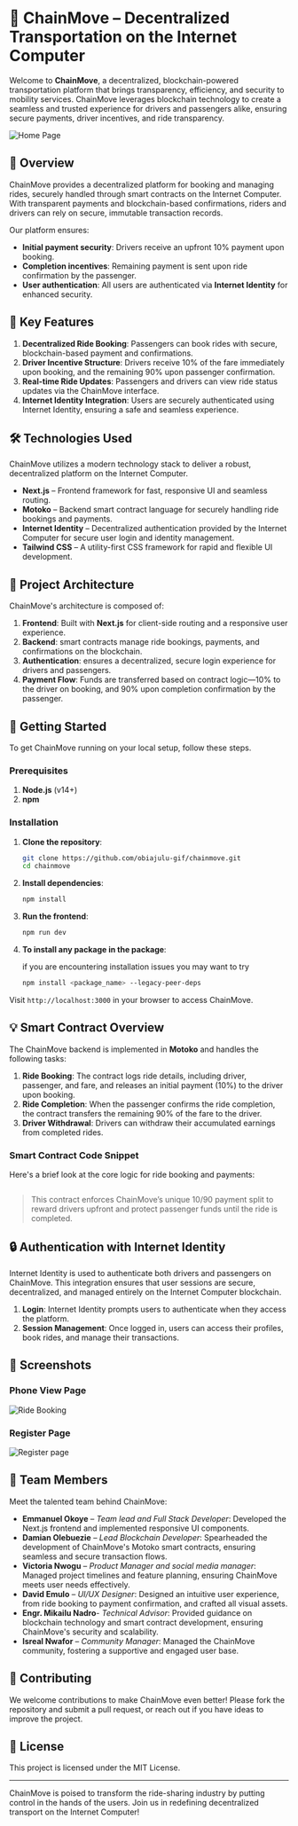 # 🚗 ChainMove – Decentralized Transportation on the Internet Computer

Welcome to **ChainMove**, a decentralized, blockchain-powered transportation platform that brings transparency, efficiency, and security to mobility services. ChainMove leverages blockchain technology to create a seamless and trusted experience for drivers and passengers alike, ensuring secure payments, driver incentives, and ride transparency.



![Home Page](./public/images/landingpage.png)

## 🌟 Overview

ChainMove provides a decentralized platform for booking and managing rides, securely handled through smart contracts on the Internet Computer. With transparent payments and blockchain-based confirmations, riders and drivers can rely on secure, immutable transaction records.

Our platform ensures:
- **Initial payment security**: Drivers receive an upfront 10% payment upon booking.
- **Completion incentives**: Remaining payment is sent upon ride confirmation by the passenger.
- **User authentication**: All users are authenticated via **Internet Identity** for enhanced security.

## 🎯 Key Features

1. **Decentralized Ride Booking**: Passengers can book rides with secure, blockchain-based payment and confirmations.
2. **Driver Incentive Structure**: Drivers receive 10% of the fare immediately upon booking, and the remaining 90% upon passenger confirmation.
3. **Real-time Ride Updates**: Passengers and drivers can view ride status updates via the ChainMove interface.
4. **Internet Identity Integration**: Users are securely authenticated using Internet Identity, ensuring a safe and seamless experience.

## 🛠️ Technologies Used

ChainMove utilizes a modern technology stack to deliver a robust, decentralized platform on the Internet Computer.

- **Next.js** – Frontend framework for fast, responsive UI and seamless routing.
- **Motoko** – Backend smart contract language for securely handling ride bookings and payments.
- **Internet Identity** – Decentralized authentication provided by the Internet Computer for secure user login and identity management.
- **Tailwind CSS** – A utility-first CSS framework for rapid and flexible UI development.

## 📐 Project Architecture

ChainMove's architecture is composed of:

1. **Frontend**: Built with **Next.js** for client-side routing and a responsive user experience.
2. **Backend**: smart contracts manage ride bookings, payments, and confirmations on the blockchain.
3. **Authentication**:  ensures a decentralized, secure login experience for drivers and passengers.
4. **Payment Flow**: Funds are transferred based on contract logic—10% to the driver on booking, and 90% upon completion confirmation by the passenger.

## 🚀 Getting Started

To get ChainMove running on your local setup, follow these steps.

### Prerequisites

1. **Node.js** (v14+)
2. **npm** 

### Installation

1. **Clone the repository**:

   ```bash
   git clone https://github.com/obiajulu-gif/chainmove.git
   cd chainmove
   ```

2. **Install dependencies**:

   ```bash
   npm install
   ```



3. **Run the frontend**:

   ```bash
   npm run dev
   ```
4. **To install any package in the package**:

   if you are encountering installation issues you may want to try 
   ```bash
   npm install <package_name> --legacy-peer-deps
   ```

Visit `http://localhost:3000` in your browser to access ChainMove.

## 💡 Smart Contract Overview

The ChainMove backend is implemented in **Motoko** and handles the following tasks:

1. **Ride Booking**: The contract logs ride details, including driver, passenger, and fare, and releases an initial payment (10%) to the driver upon booking.
2. **Ride Completion**: When the passenger confirms the ride completion, the contract transfers the remaining 90% of the fare to the driver.
3. **Driver Withdrawal**: Drivers can withdraw their accumulated earnings from completed rides.

### Smart Contract Code Snippet

Here's a brief look at the core logic for ride booking and payments:

```motoko

```

> This contract enforces ChainMove’s unique 10/90 payment split to reward drivers upfront and protect passenger funds until the ride is completed.

## 🔒 Authentication with Internet Identity

Internet Identity is used to authenticate both drivers and passengers on ChainMove. This integration ensures that user sessions are secure, decentralized, and managed entirely on the Internet Computer blockchain.

1. **Login**: Internet Identity prompts users to authenticate when they access the platform.
2. **Session Management**: Once logged in, users can access their profiles, book rides, and manage their transactions.

## 📱 Screenshots

### Phone View Page
![Ride Booking](./public/images/landingpagephone.png)

### Register Page
![Register page](./public/images/registerpage.png)


## 🤝 Team Members

Meet the talented team behind ChainMove:

- **Emmanuel Okoye** – *Team lead and Full Stack Developer*: Developed the Next.js frontend and implemented responsive UI components.
- **Damian Olebuezie** – *Lead Blockchain Developer*: Spearheaded the development of ChainMove's Motoko smart contracts, ensuring seamless and secure transaction flows.
- **Victoria Nwogu** – *Product Manager and social media manager*: Managed project timelines and feature planning, ensuring ChainMove meets user needs effectively.
- **David Emulo** – *UI/UX Designer*: Designed an intuitive user experience, from ride booking to payment confirmation, and crafted all visual assets.
- **Engr. Mikailu Nadro**- *Technical Advisor*: Provided guidance on blockchain technology and smart contract development, ensuring ChainMove's security and scalability.
- **Isreal Nwafor** – *Community Manager*: Managed the ChainMove community, fostering a supportive and engaged user base.

## 🤝 Contributing

We welcome contributions to make ChainMove even better! Please fork the repository and submit a pull request, or reach out if you have ideas to improve the project.

## 📝 License

This project is licensed under the MIT License.

---

ChainMove is poised to transform the ride-sharing industry by putting control in the hands of the users. Join us in redefining decentralized transport on the Internet Computer!
